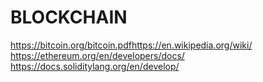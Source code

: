 # BLOCKCHAIN

https://bitcoin.org/bitcoin.pdfhttps://en.wikipedia.org/wiki/
https://ethereum.org/en/developers/docs/
https://docs.soliditylang.org/en/develop/